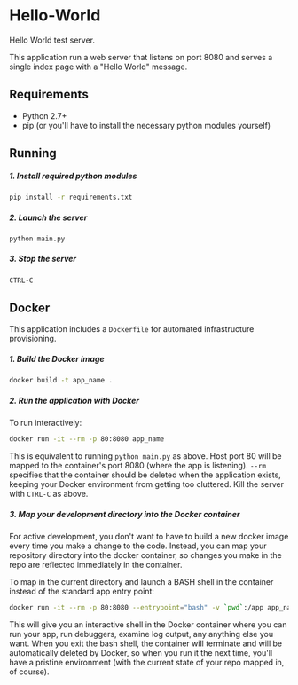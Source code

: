 Hello-World
===========

Hello World test server.

This application run a web server that listens on port 8080 and serves a single index page with a "Hello World" message.

Requirements
------------

- Python 2.7+
- pip (or you'll have to install the necessary python modules yourself)

Running
-------

##### 1. Install required python modules

```bash
pip install -r requirements.txt
```

##### 2. Launch the server

```bash
python main.py
```

##### 3. Stop the server

```bash
CTRL-C
```

Docker
------

This application includes a `Dockerfile` for automated infrastructure provisioning.

##### 1. Build the Docker image

```bash
docker build -t app_name .
```

##### 2. Run the application with Docker

To run interactively:

```bash
docker run -it --rm -p 80:8080 app_name
```

This is equivalent to running `python main.py` as above. Host port 80 will be mapped to the container's port 8080 (where the app is listening). `--rm` specifies that the container should be deleted when the application exists, keeping your Docker environment from getting too cluttered. Kill the server with `CTRL-C` as above.

##### 3. Map your development directory into the Docker container

For active development, you don't want to have to build a new docker image every time you make a change to the code. Instead, you can map your repository directory into the docker container, so changes you make in the repo are reflected immediately in the container.

To map in the current directory and launch a BASH shell in the container instead of the standard app entry point:

```bash
docker run -it --rm -p 80:8080 --entrypoint="bash" -v `pwd`:/app app_name
```

This will give you an interactive shell in the Docker container where you can run your app, run debuggers, examine log output, any anything else you want. When you exit the bash shell, the container will terminate and will be automatically deleted by Docker, so when you run it the next time, you'll have a pristine environment (with the current state of your repo mapped in, of course).



